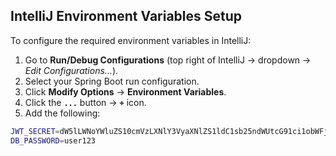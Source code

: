 ## IntelliJ Environment Variables Setup

To configure the required environment variables in IntelliJ:

1. Go to **Run/Debug Configurations** (top right of IntelliJ → dropdown → *Edit Configurations…*).
2. Select your Spring Boot run configuration.
3. Click **Modify Options** → **Environment Variables**.
4. Click the **`...`** button → **`+`** icon.
5. Add the following:

```bash
JWT_SECRET=dW5lLWNoYWluZS10cmVzLXNlY3VyaXNlZS1ldC1sb25ndWUtcG91ci1obWFjLXNoYQ==
DB_PASSWORD=user123
